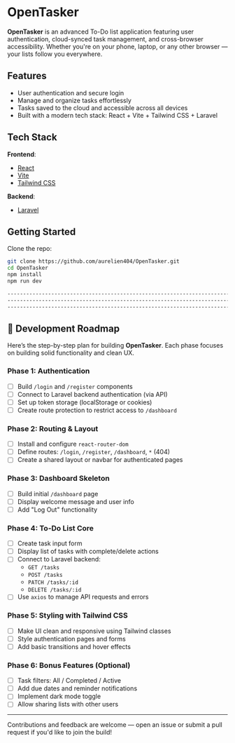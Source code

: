 # OpenTasker

**OpenTasker** is an advanced To-Do list application featuring user authentication, cloud-synced task management, and cross-browser accessibility. Whether you're on your phone, laptop, or any other browser — your lists follow you everywhere.

## Features

- User authentication and secure login
- Manage and organize tasks effortlessly
- Tasks saved to the cloud and accessible across all devices
- Built with a modern tech stack: React + Vite + Tailwind CSS + Laravel

## Tech Stack

**Frontend**:

- [React](https://reactjs.org/)
- [Vite](https://vitejs.dev/)
- [Tailwind CSS](https://tailwindcss.com/)

**Backend**:

- [Laravel](https://laravel.com/)

## Getting Started

Clone the repo:

```bash
git clone https://github.com/aurelien404/OpenTasker.git
cd OpenTasker
npm install
npm run dev
```

```bash
-------------------------------------------------------------------------------------------------
-------------------------------------------------------------------------------------------------
-------------------------------------------------------------------------------------------------
```

## 🔧 Development Roadmap

Here’s the step-by-step plan for building **OpenTasker**. Each phase focuses on building solid functionality and clean UX.

### Phase 1: Authentication

- [ ] Build `/login` and `/register` components
- [ ] Connect to Laravel backend authentication (via API)
- [ ] Set up token storage (localStorage or cookies)
- [ ] Create route protection to restrict access to `/dashboard`

### Phase 2: Routing & Layout

- [ ] Install and configure `react-router-dom`
- [ ] Define routes: `/login`, `/register`, `/dashboard`, `*` (404)
- [ ] Create a shared layout or navbar for authenticated pages

### Phase 3: Dashboard Skeleton

- [ ] Build initial `/dashboard` page
- [ ] Display welcome message and user info
- [ ] Add "Log Out" functionality

### Phase 4: To-Do List Core

- [ ] Create task input form
- [ ] Display list of tasks with complete/delete actions
- [ ] Connect to Laravel backend:
  - `GET /tasks`
  - `POST /tasks`
  - `PATCH /tasks/:id`
  - `DELETE /tasks/:id`
- [ ] Use `axios` to manage API requests and errors

### Phase 5: Styling with Tailwind CSS

- [ ] Make UI clean and responsive using Tailwind classes
- [ ] Style authentication pages and forms
- [ ] Add basic transitions and hover effects

### Phase 6: Bonus Features (Optional)

- [ ] Task filters: All / Completed / Active
- [ ] Add due dates and reminder notifications
- [ ] Implement dark mode toggle
- [ ] Allow sharing lists with other users

---

Contributions and feedback are welcome — open an issue or submit a pull request if you'd like to join the build!
